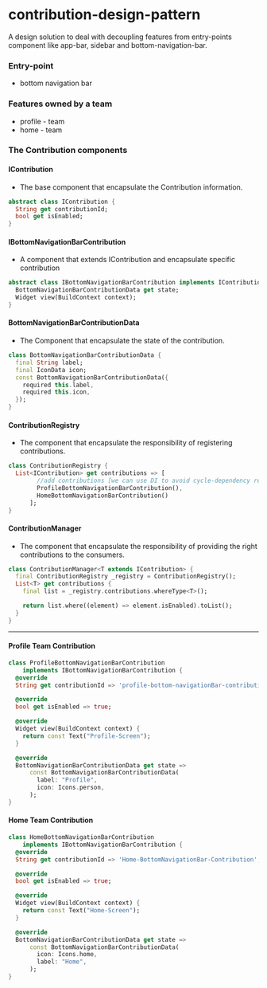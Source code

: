 # contribution-design-pattern
A design solution to deal with decoupling features  from entry-points component like app-bar, sidebar and bottom-navigation-bar.

### Entry-point
- bottom navigation bar


### Features owned by a team
- profile - team
- home - team


### The Contribution components

#### IContribution
- The base component that encapsulate the Contribution information.

```dart
abstract class IContribution {
  String get contributionId;
  bool get isEnabled;
}
```

#### IBottomNavigationBarContribution
- A component that extends IContribution and encapsulate specific contribution

```dart
abstract class IBottomNavigationBarContribution implements IContribution {
  BottomNavigationBarContributionData get state;
  Widget view(BuildContext context);
}
```

#### BottomNavigationBarContributionData 
- The Component that encapsulate the state of the contribution.

```dart
class BottomNavigationBarContributionData {
  final String label;
  final IconData icon;
  const BottomNavigationBarContributionData({
    required this.label,
    required this.icon,
  });
}
```

#### ContributionRegistry
- The component that encapsulate the responsibility of registering contributions.

```dart
class ContributionRegistry {
  List<IContribution> get contributions => [
        //add contributions [we can use DI to avoid cycle-dependency reference]
        ProfileBottomNavigationBarContribution(),
        HomeBottomNavigationBarContribution()
      ];
}
```

#### ContributionManager
- The component that encapsulate the responsibility of providing the right contributions to the consumers.

```dart
class ContributionManager<T extends IContribution> {
  final ContributionRegistry _registry = ContributionRegistry();
  List<T> get contributions {
    final list = _registry.contributions.whereType<T>();

    return list.where((element) => element.isEnabled).toList();
  }
}
```

---

#### Profile Team Contribution

```dart
class ProfileBottomNavigationBarContribution
    implements IBottomNavigationBarContribution {
  @override
  String get contributionId => 'profile-bottom-navigationBar-contribution';

  @override
  bool get isEnabled => true;

  @override
  Widget view(BuildContext context) {
    return const Text("Profile-Screen");
  }

  @override
  BottomNavigationBarContributionData get state =>
      const BottomNavigationBarContributionData(
        label: "Profile",
        icon: Icons.person,
      );
}

```



#### Home Team Contribution
```dart
class HomeBottomNavigationBarContribution
    implements IBottomNavigationBarContribution {
  @override
  String get contributionId => 'Home-BottomNavigationBar-Contribution';

  @override
  bool get isEnabled => true;

  @override
  Widget view(BuildContext context) {
    return const Text("Home-Screen");
  }

  @override
  BottomNavigationBarContributionData get state =>
      const BottomNavigationBarContributionData(
        icon: Icons.home,
        label: "Home",
      );
}
```




